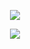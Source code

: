 <p align="center"
  
  ![](https://komarev.com/ghpvc/?username=yutanejohiel&color=ff7db1&style=plastic&label=🐶&abbreviated=true)

<p align="center"
  
  ![](https://64.media.tumblr.com/24fa697fa05059235af3a71f04556dc9/3bce825f713638b2-1a/s250x400/fac77a5efa7445d78ed635f65beeee316d051f58.gifv)
